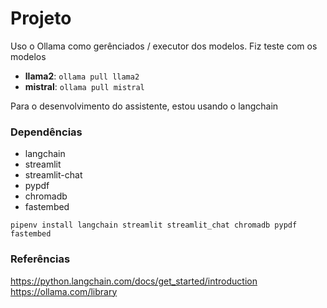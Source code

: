 # Projeto
Uso o Ollama como gerênciados / executor dos modelos.
Fiz teste com os modelos
* **llama2**:   `ollama pull llama2`
* **mistral**:  `ollama pull mistral` 

Para o desenvolvimento do assistente, estou usando o langchain

### Dependências
* langchain
* streamlit
* streamlit-chat
* pypdf
* chromadb
* fastembed

`pipenv install langchain streamlit streamlit_chat chromadb pypdf fastembed`

### Referências
https://python.langchain.com/docs/get_started/introduction
https://ollama.com/library
